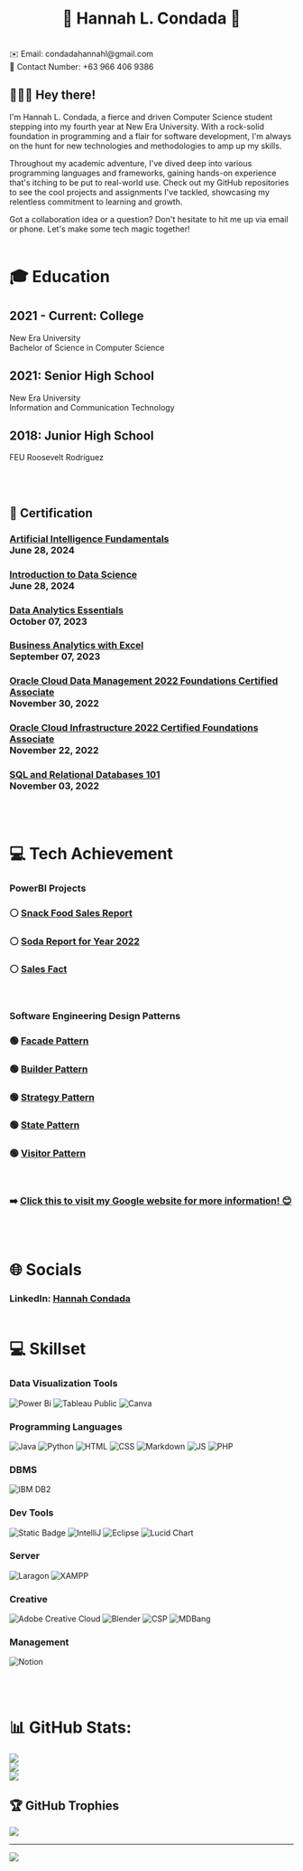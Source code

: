 <h1 align = "center"> 💫 Hannah L. Condada 💫 </h1>
<br>
✉️ Email: condadahannahl@gmail.com<br>
📱 Contact Number: +63 966 406 9386<br>

## 🙋🏽‍♀️ Hey there! <br>
I'm Hannah L. Condada, a fierce and driven Computer Science student stepping into my fourth year at New Era University.
With a rock-solid foundation in programming and a flair for software development, I'm always on the hunt for new technologies and methodologies to amp up my skills.<br>

Throughout my academic adventure, I've dived deep into various programming languages and frameworks, gaining hands-on experience that's itching to be put to real-world use.
Check out my GitHub repositories to see the cool projects and assignments I've tackled, showcasing my relentless commitment to learning and growth.<br>

Got a collaboration idea or a question? Don't hesitate to hit me up via email or phone. Let's make some tech magic together!<br><br>

# 🎓 Education
## 2021 - Current: College
New Era University<br>
Bachelor of Science in Computer Science<br>
## 2021: Senior High School
New Era University<br>
Information and Communication Technology<br>
## 2018: Junior High School
FEU Roosevelt Rodriguez<br>

<br><br>

## 📜 Certification

<h3 align=""><a href ="https://www.credly.com/badges/11937909-7799-4815-9e3c-99c45822d3bc">Artificial Intelligence Fundamentals</a><br>June 28, 2024</h3>

<h3 align=""><a href ="https://www.credly.com/badges/11937909-7799-4815-9e3c-99c45822d3bc">Introduction to Data Science</a><br>June 28, 2024</h3>

<h3 align=""><a href ="https://www.credly.com/badges/11937909-7799-4815-9e3c-99c45822d3bc">Data Analytics Essentials</a><br>October 07, 2023</h3>

<h3 align=""><a href ="https://www.simplilearn.com/skillup-certificate-landing?token=eyJjb3Vyc2VfaWQiOiI2NjQiLCJjZXJ0aWZpY2F0ZV91cmwiOiJodHRwczpcL1wvY2VydGlmaWNhdGVzLnNpbXBsaWNkbi5uZXRcL3NoYXJlXC90aHVtYl80NDk5MTAyXzE2OTQwOTQ4MDEucG5nIiwidXNlcm5hbWUiOiJIYW5uYWggTC4gQ29uZGFkYSJ9&utm_source=shared-certificate&utm_medium=lms&utm_campaign=shared-certificate-promotion&referrer=https%3A%2F%2Flms.simplilearn.com%2Fcourses%2F2738%2FBusiness-Analytics-with-Excel%2Fcertificate%2Fdownload-skillup&%24web_only=true&_branch_match_id=1228332817757569017&_branch_referrer=H4sIAAAAAAAAA8soKSkottLXL87MLcjJ1EssKNDLyczL1k%2FVzzIuq0g2LQlPckkCAKJwF%2F4lAAAA">Business Analytics with Excel</a><br>September 07, 2023</h3>

<h3 align=""><a href ="https://catalog-education.oracle.com/pls/certview/sharebadge?id=6910FE01F34A2373BD3EC574722DBBF6428C364A543828653AAAA6C2E106BE7C">Oracle Cloud Data Management 2022 Foundations Certified Associate</a><br>November 30, 2022</h3>

<h3 align=""><a href ="https://catalog-education.oracle.com/pls/certview/sharebadge?id=886D7EE48D3F57B44726CF3E5840BA7DBA0966D9778E4C6E35B0579CD0C1F3C5">Oracle Cloud Infrastructure 2022 Certified Foundations Associate</a><br>November 22, 2022</h3>

<h3 align=""><a href ="https://courses.cognitiveclass.ai/certificates/c9384ce017094b8589171b649386dadb">SQL and Relational Databases 101</a><br>November 03, 2022</h3>

<br><br>

# 💻 Tech Achievement
### PowerBI Projects
### ⚪ [Snack Food Sales Report](https://app.powerbi.com/view?r=eyJrIjoiNTI5MzI4NWUtNWJhNi00Mjc5LTlhOTYtZDFiZWNlODQwMGE3IiwidCI6IjMyYmFmZWQ1LTIyNjgtNDAzNS05YzA3LTI3OWFkOTAwYTRiYSIsImMiOjEwfQ%3D%3D)
### ⚪ [Soda Report for Year 2022](https://app.powerbi.com/view?r=eyJrIjoiNWYxOTc4NGUtZDQzMS00OTkyLTlkZDUtNGRjMWY3YzZlNGFmIiwidCI6IjMyYmFmZWQ1LTIyNjgtNDAzNS05YzA3LTI3OWFkOTAwYTRiYSIsImMiOjEwfQ%3D%3D)
### ⚪ [Sales Fact](https://app.powerbi.com/view?r=eyJrIjoiNTY0Y2RlZmQtNTA0My00YWM0LWIwZmEtZmVmNDA2ZThjYzIwIiwidCI6IjMyYmFmZWQ1LTIyNjgtNDAzNS05YzA3LTI3OWFkOTAwYTRiYSIsImMiOjEwfQ%3D%3D)

<br>

### Software Engineering Design Patterns
### 🟢 [Facade Pattern](https://github.com/HannahCondada/Facade-Pattern.git)
### 🟢 [Builder Pattern](https://github.com/HannahCondada/Builder-Pattern.git)
### 🟢 [Strategy Pattern](https://github.com/HannahCondada/Strategy-Pattern.git)
### 🟢 [State Pattern](https://github.com/HannahCondada/State-Pattern.git)
### 🟢 [Visitor Pattern](https://github.com/HannahCondada/VisitorPattern.git)

<br>

### ➡️ [Click this to visit my Google website for more information! 😊](https://sites.google.com/view/hannahcondada/home)

<br><br>

# 🌐 Socials
### LinkedIn: [Hannah Condada](https://www.linkedin.com/in/hannah-condada-906125258/)<br><br>

# 💻 Skillset
### Data Visualization Tools
![Power Bi](https://img.shields.io/badge/power_bi_desktop-F2C811?style=for-the-badge&logo=powerbi&logoColor=black)
![Tableau Public](https://img.shields.io/badge/Tableau_Public-blue?style=for-the-badge)
![Canva](https://img.shields.io/badge/Canva-%2300C4CC.svg?style=for-the-badge&logo=Canva&logoColor=white)

### Programming Languages
![Java](https://img.shields.io/badge/java-%23ED8B00.svg?style=for-the-badge&logo=openjdk&logoColor=white)
![Python](https://img.shields.io/badge/Python-%23363534?style=for-the-badge)
![HTML](https://img.shields.io/badge/HTML-orange?style=for-the-badge)
![CSS](https://img.shields.io/badge/CSS-blue?style=for-the-badge)
![Markdown](https://img.shields.io/badge/markdown-%23000000.svg?style=for-the-badge&logo=markdown&logoColor=white)
![JS](https://img.shields.io/badge/JavaScript-yellow?style=for-the-badge&logoColor=%23000000)
![PHP](https://img.shields.io/badge/PHP-%2348568a?style=for-the-badge&logoColor=%23000000)

### DBMS
![IBM DB2](https://img.shields.io/badge/IBM_DB2-Green?style=for-the-badge)

### Dev Tools
![Static Badge](https://img.shields.io/badge/Visual_Studio_Code-%2372b6d4?style=for-the-badge)
![IntelliJ](https://img.shields.io/badge/IntelliJ-%233d3c3b?style=for-the-badge)
![Eclipse](https://img.shields.io/badge/Eclipse-%232b5669?style=for-the-badge)
![Lucid Chart](https://img.shields.io/badge/Lucid_Chart-%23ad632a?style=for-the-badge)

### Server
![Laragon](https://img.shields.io/badge/laragon-%2380cced?style=for-the-badge)
![XAMPP](https://img.shields.io/badge/xampp-%23ba7636?style=for-the-badge)


### Creative
![Adobe Creative Cloud](https://img.shields.io/badge/Adobe%20Creative%20Cloud-DA1F26.svg?style=for-the-badge&logo=Adobe%20Creative%20Cloud&logoColor=white) 
![Blender](https://img.shields.io/badge/blender-%23F5792A.svg?style=for-the-badge&logo=blender&logoColor=white) 
![CSP](https://img.shields.io/badge/Clip_Studio_Paint-%23424242?style=for-the-badge)
![MDBang](https://img.shields.io/badge/MediBang-%2361adac?style=for-the-badge)



### Management
![Notion](https://img.shields.io/badge/Notion-%23000000.svg?style=for-the-badge&logo=notion&logoColor=white) 

<br><br>

# 📊 GitHub Stats:
  ![](https://github-readme-stats.vercel.app/api?username=HannahCondada&theme=synthwave&hide_border=false&include_all_commits=false&count_private=true)<br/>
  ![](https://github-readme-streak-stats.herokuapp.com/?user=HannahCondada&theme=synthwave&hide_border=false)<br/>
  ![](https://github-readme-stats.vercel.app/api/top-langs/?username=HannahCondada&theme=synthwave&hide_border=false&include_all_commits=false&count_private=true&layout=compact)

## 🏆 GitHub Trophies
![](https://github-profile-trophy.vercel.app/?username=HannahCondada&theme=radical&no-frame=false&no-bg=false&margin-w=4)

---
[![](https://visitcount.itsvg.in/api?id=HannahCondada&icon=7&color=8)](https://visitcount.itsvg.in)

